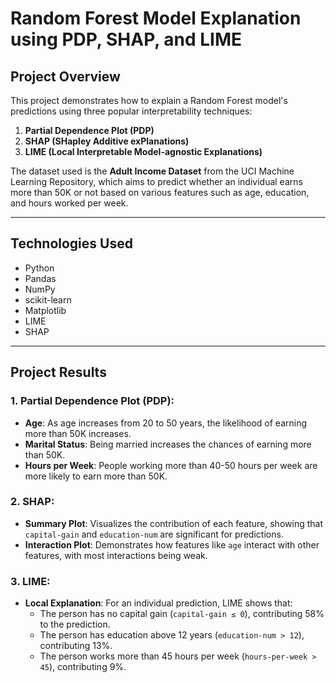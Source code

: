 # **Random Forest Model Explanation using PDP, SHAP, and LIME**

## **Project Overview**
This project demonstrates how to explain a Random Forest model's predictions using three popular interpretability techniques:
1. **Partial Dependence Plot (PDP)**
2. **SHAP (SHapley Additive exPlanations)**
3. **LIME (Local Interpretable Model-agnostic Explanations)**

The dataset used is the **Adult Income Dataset** from the UCI Machine Learning Repository, which aims to predict whether an individual earns more than 50K or not based on various features such as age, education, and hours worked per week.

---

## **Technologies Used**
- Python
- Pandas
- NumPy
- scikit-learn
- Matplotlib
- LIME
- SHAP

---
## Project Results

### 1. Partial Dependence Plot (PDP):
- **Age**: As age increases from 20 to 50 years, the likelihood of earning more than 50K increases.
- **Marital Status**: Being married increases the chances of earning more than 50K.
- **Hours per Week**: People working more than 40-50 hours per week are more likely to earn more than 50K.

### 2. SHAP:
- **Summary Plot**: Visualizes the contribution of each feature, showing that `capital-gain` and `education-num` are significant for predictions.
- **Interaction Plot**: Demonstrates how features like `age` interact with other features, with most interactions being weak.

### 3. LIME:
- **Local Explanation**: For an individual prediction, LIME shows that:
  - The person has no capital gain (`capital-gain ≤ 0`), contributing 58% to the prediction.
  - The person has education above 12 years (`education-num > 12`), contributing 13%.
  - The person works more than 45 hours per week (`hours-per-week > 45`), contributing 9%.
